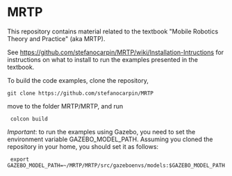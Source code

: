 # MRTP
This repository contains material related to the textbook "Mobile Robotics Theory and Practice" (aka MRTP).

See https://github.com/stefanocarpin/MRTP/wiki/Installation-Intructions for instructions on what to install to run the examples presented in the textbook.

To build the code examples, clone the repository, 

    git clone https://github.com/stefanocarpin/MRTP

move to the folder MRTP/MRTP, and run

     colcon build

*Important*: to run the examples using Gazebo, you need to set the environment variable GAZEBO_MODEL_PATH. Assuming you cloned the repository in your home, you should set it as follows:

     export GAZEBO_MODEL_PATH=~/MRTP/MRTP/src/gazeboenvs/models:$GAZEBO_MODEL_PATH
     

